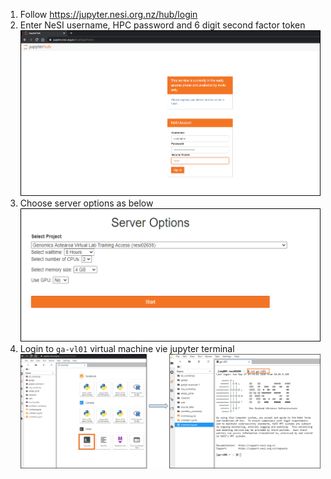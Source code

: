 1. Follow https://jupyter.nesi.org.nz/hub/login
2. Enter NeSI username, HPC password and 6 digit second factor token <img src="../img/Login_jupyterhubNeSI.png" alt="drawing" width="700"/>
3. Choose server options as below <img src="../img/ServerOptions_jupyterhubNeSI.png" alt="drawing" width="700"/>
4. Login to `ga-vl01` virtual machine vie jupyter terminal <img src="../img/ga-vl01jupyterhunNeSI.png" alt="drawing" size="700"/>